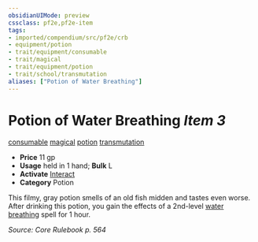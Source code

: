 ```yaml
---
obsidianUIMode: preview
cssclass: pf2e,pf2e-item
tags:
- imported/compendium/src/pf2e/crb
- equipment/potion
- trait/equipment/consumable
- trait/magical
- trait/equipment/potion
- trait/school/transmutation
aliases: ["Potion of Water Breathing"]
---
```

# Potion of Water Breathing *Item 3*  
[consumable](consumable.md)  [magical](magical.md)  [potion](potion.md)  [transmutation](transmutation.md)  

- **Price** 11 gp
- **Usage** held in 1 hand; **Bulk** L
- **Activate** [Interact](interact.md)
- **Category** Potion

This filmy, gray potion smells of an old fish midden and tastes even worse. After drinking this potion, you gain the effects of a 2nd-level [water breathing](../../spells/water-breathing.md) spell for 1 hour.

*Source: Core Rulebook p. 564*